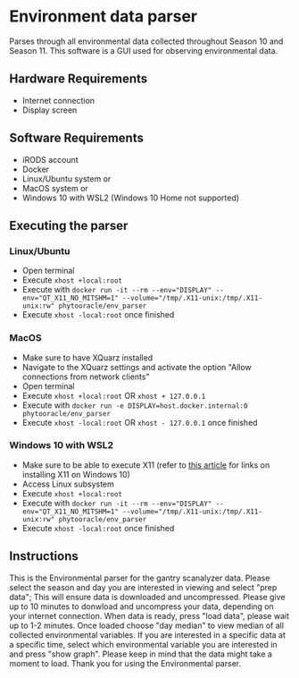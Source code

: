 # Environment data parser

Parses through all environmental data collected throughout Season 10 and Season 11. This software is a GUI used for observing environmental data.


## Hardware Requirements

- Internet connection
- Display screen

## Software Requirements

- iRODS account
- Docker
- Linux/Ubuntu system or
- MacOS system or
- Windows 10 with WSL2 (Windows 10 Home not supported)

## Executing the parser

### Linux/Ubuntu

- Open terminal
- Execute `xhost +local:root`
- Execute with `docker run -it --rm --env="DISPLAY" --env="QT_X11_NO_MITSHM=1" --volume="/tmp/.X11-unix:/tmp/.X11-unix:rw" phytooracle/env_parser`
- Execute `xhost -local:root` once finished

### MacOS

- Make sure to have XQuarz installed
- Navigate to the XQuarz settings and activate the option "Allow connections from network clients"
- Open terminal
- Execute `xhost +local:root` OR `xhost + 127.0.0.1`
- Execute with `docker run -e DISPLAY=host.docker.internal:0 phytooracle/env_parser`
- Execute `xhost -local:root` OR `xhost - 127.0.0.1` once finished

### Windows 10 with WSL2

- Make sure to be able to execute X11 (refer to [this article](https://virtualizationreview.com/articles/2017/02/08/graphical-programs-on-windows-subsystem-on-linux.aspx) for links on installing X11 on Windows 10)
- Access Linux subsystem
- Execute `xhost +local:root`
- Execute with `docker run -it --rm --env="DISPLAY" --env="QT_X11_NO_MITSHM=1" --volume="/tmp/.X11-unix:/tmp/.X11-unix:rw" phytooracle/env_parser`
- Execute `xhost -local:root` once finished

## Instructions

This is the Environmental parser for the gantry scanalyzer data. Please select the season and day you are interested in viewing and select "prep data"; This will ensure data is downloaded and uncompressed. Please give up to 10 minutes to donwload and uncompress your data, depending on your internet connection. When data is ready, press "load data", please wait up to 1-2 minutes. Once loaded choose "day median" to view median of all collected environmental variables. If you are interested in a specific data at a specific time, select which environmental variable you are interested in and press "show graph". Please keep in mind that the data might take a moment to load. Thank you for using the Environmental parser.

